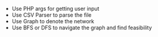 
* Use PHP args for getting user input
* Use CSV Parser to parse the file 
* Use Graph to denote the network
* Use BFS or DFS to navigate the graph and find feasibility